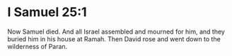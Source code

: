 # I Samuel 25:1

Now Samuel died. And all Israel assembled and mourned for him, and they buried him in his house at Ramah. Then David rose and went down to the wilderness of Paran.
